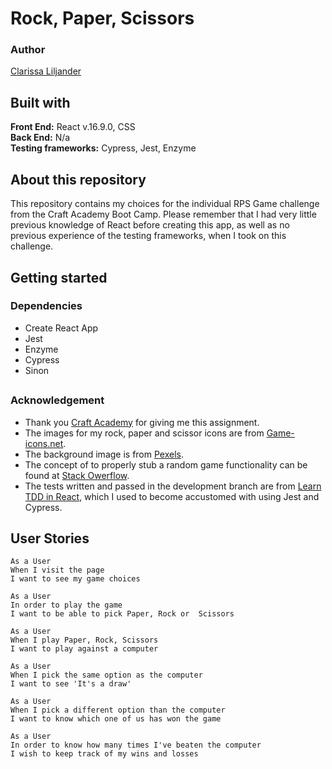 # Rock, Paper, Scissors 
### Author  
[Clarissa Liljander](https://github.com/clalil) 
## Built with  
**Front End:** React v.16.9.0, CSS  
**Back End:** N/a  
**Testing frameworks:** Cypress, Jest, Enzyme 
## About this repository  
This repository contains my choices for the individual RPS Game challenge from the Craft Academy Boot Camp. Please remember that I had very little previous knowledge of React before creating this app, as well as no previous experience of the testing frameworks, when I took on this challenge. 
## Getting started
### Dependencies  
* Create React App  
* Jest  
* Enzyme
* Cypress 
* Sinon

## 

### Acknowledgement  
- Thank you [Craft Academy](https://craftacademy.se) for giving me this assignment.  
- The images for my rock, paper and scissor icons are from [Game-icons.net](https://game-icons.net).
- The background image is from [Pexels](https://www.pexels.com).
- The concept of to properly stub a random game functionality can be found at [Stack Owerflow](https://stackoverflow.com/questions/10515000/how-to-test-with-math-random-in-javascript/10516416).
- The tests written and passed in the development branch are from [Learn TDD in React](https://learntdd.in/react/), which I used to become accustomed with using Jest and Cypress. 

## User Stories  
```
As a User  
When I visit the page  
I want to see my game choices   

As a User  
In order to play the game    
I want to be able to pick Paper, Rock or  Scissors 

As a User  
When I play Paper, Rock, Scissors  
I want to play against a computer  

As a User  
When I pick the same option as the computer  
I want to see 'It's a draw'  

As a User  
When I pick a different option than the computer  
I want to know which one of us has won the game  

As a User  
In order to know how many times I've beaten the computer  
I wish to keep track of my wins and losses  

```